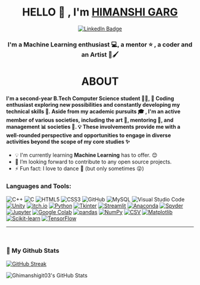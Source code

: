 <h1 align="center">HELLO 👋 , I'm <a href="https://github.com/Ghimanshigit03"> HIMANSHI GARG </a></h1>
<div id="badges" align="center">
  <a href="https://www.linkedin.com/in/himanshigarg03/">
    <img src="https://img.shields.io/badge/LinkedIn-blue?style=for-the-badge&logo=linkedin&logoColor=white" alt="LinkedIn Badge"/>
  </a>
</div>
<h3 align="center">I'm a Machine Learning enthusiast 💻, a mentor ⭐ , a coder and an Artist 🎨🖌</h3>
<h1 align="center">ABOUT</h1>
<h4>I'm a second-year B.Tech Computer Science student 👩‍💻, 🌟 Coding enthusiast exploring new possibilities and constantly developing my technical skills 🚀. Aside from my academic pursuits 🎓 , I'm an active member of various societies, including the art 🎨, mentoring 🤝, and management 📊 societies 🌈. 💡 These involvements provide me with a well-rounded perspective and opportunities to engage in diverse activities beyond the scope of my core studies ✨

</div></h4>


- 💡 I'm currently learning **Machine Learning** has to offer. 😊
- 🚀 I’m looking forward to contribute to any open source projects.
- ⚡ Fun fact: I love to dance 👯 (but only sometimes 😜)

### Languages and Tools:
<img alt="C++" src="https://img.shields.io/badge/-++-6295cb?style=flat-square&logo=c&logoColor=white"/> <img alt="C" src="https://img.shields.io/badge/-5d6bc1?style=flat-square&logo=c&logoColor=white"/> <img alt="HTML5" src="https://img.shields.io/badge/-HTML-d84924?style=flat-square&logo=html5&logoColor=white"/> <img alt="CSS3" src="https://img.shields.io/badge/-CSS-214ce5?style=flat-square&logo=css3&logoColor=white"/> <img alt="GitHub" src="https://img.shields.io/badge/-GitHub-purple?style=flat-square&logo=github&logoColor=white"/> <img alt="MySQL" src="https://img.shields.io/badge/-MySQL-dc8500?style=flat-square&logo=mysql&logoColor=white" /> <img alt="Visual Studio Code" src="https://img.shields.io/badge/-VSCode-2d9eea?style=flat-square&logo=visual-studio-code&logoColor=white" /> [![Unity](https://img.shields.io/badge/Unity-%23000000.svg?logo=unity&style=flat-square&logoColor=white)](https://unity.com/)
[![itch.io](https://img.shields.io/badge/itch.io-%23FA5C5C.svg?logo=itch.io&style=flat-square&logoColor=white)](https://itch.io/)
[![Python](https://img.shields.io/badge/Python-%233776AB.svg?logo=python&style=flat-square&logoColor=white)](https://www.python.org/)
[![Tkinter](https://img.shields.io/badge/Tkinter-8.6-blue.svg)](https://docs.python.org/3/library/tkinter.html)
[![Streamlit](https://img.shields.io/badge/Streamlit-%23576D90.svg?logo=streamlit&style=flat-square&logoColor=white)](https://streamlit.io/)
[![Anaconda](https://img.shields.io/badge/Anaconda-%2344A833.svg?logo=anaconda&style=flat-square&logoColor=white)](https://www.anaconda.com/)
[![Spyder](https://img.shields.io/badge/Spyder-%23FF0000.svg?logo=spyder-ide&style=flat-square&logoColor=white)](https://www.spyder-ide.org/)
[![Jupyter](https://img.shields.io/badge/Jupyter-%23F37626.svg?logo=jupyter&style=flat-square&logoColor=white)](https://jupyter.org/)
[![Google Colab](https://img.shields.io/badge/Google%20Colab-%23F9AB00.svg?logo=google-colab&style=flat-square&logoColor=white)](https://colab.research.google.com/)
[![pandas](https://img.shields.io/badge/pandas-%23150458.svg?logo=pandas&style=flat-square&logoColor=white)](https://pandas.pydata.org/)
[![NumPy](https://img.shields.io/badge/NumPy-%23013243.svg?logo=numpy&style=flat-square&logoColor=white)](https://numpy.org/)
[![CSV](https://img.shields.io/badge/CSV-%230070D0.svg?style=flat-square&logo=csv&logoColor=white)](https://en.wikipedia.org/wiki/Comma-separated_values)
[![Matplotlib](https://img.shields.io/badge/Matplotlib-%23D81B60.svg?logo=matplotlib&style=flat-square&logoColor=white)](https://matplotlib.org/)
[![Scikit-learn](https://img.shields.io/badge/Scikit--learn-%23F7931E.svg?logo=scikit-learn&style=flat-square&logoColor=white)](https://scikit-learn.org/)
[![TensorFlow](https://img.shields.io/badge/TensorFlow-%23FF6F00.svg?logo=tensorflow&style=flat-square&logoColor=white)](https://www.tensorflow.org/)

---

<br/>

### 🐢 My Github Stats

[![GitHub Streak](https://streak-stats.demolab.com?user=Ghimanshigit03&theme=dark&hide_border=true)](https://git.io/streak-stats)
<div>
<img align="center" alt="Ghimanshigit03's GitHub Stats" src="https://github-readme-stats.vercel.app/api/top-langs/?username=Ghimanshigit03&layout=compact&show_icons=true&theme=tokyonight"/>
</div>

